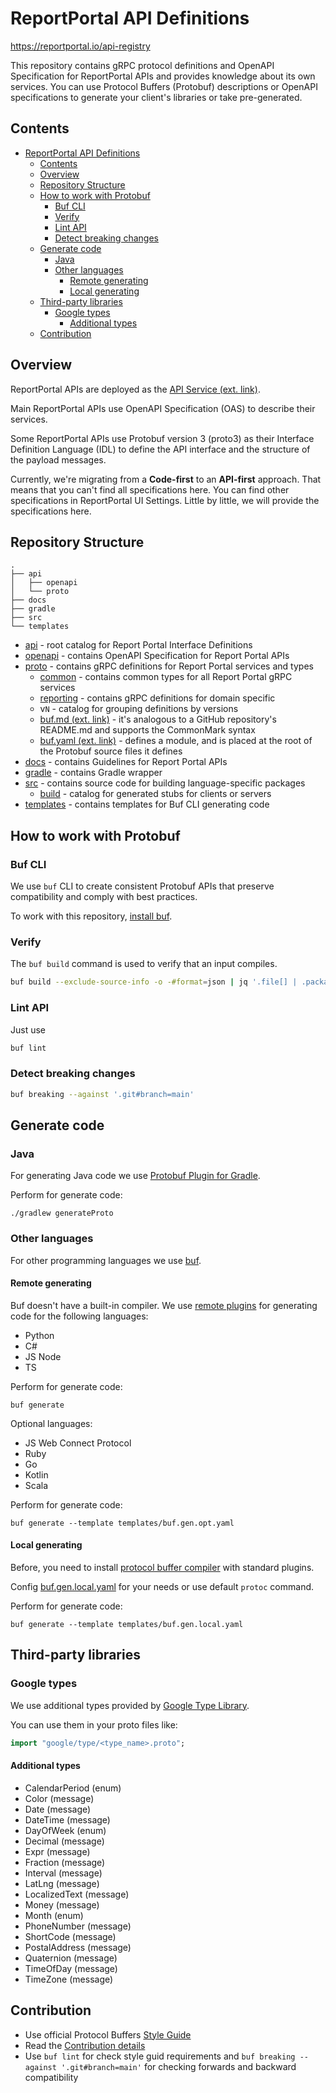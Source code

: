 # ReportPortal API Definitions

https://reportportal.io/api-registry

This repository contains gRPC protocol definitions and OpenAPI Specification for ReportPortal APIs
and provides knowledge about its own services.
You can use Protocol Buffers (Protobuf) descriptions or OpenAPI specifications to generate your
client's libraries or take pre-generated.

## Contents

- [ReportPortal API Definitions](#reportportal-api-definitions)
  - [Contents](#contents)
  - [Overview](#overview)
  - [Repository Structure](#repository-structure)
  - [How to work with Protobuf](#how-to-work-with-protobuf)
    - [Buf CLI](#buf-cli)
    - [Verify](#verify)
    - [Lint API](#lint-api)
    - [Detect breaking changes](#detect-breaking-changes)
  - [Generate code](#generate-code)
    - [Java](#java)
    - [Other languages](#other-languages)
      - [Remote generating](#remote-generating)
      - [Local generating](#local-generating)
  - [Third-party libraries](#third-party-libraries)
    - [Google types](#google-types)
      - [Additional types](#additional-types)
  - [Contribution](#contribution)

## Overview

ReportPortal APIs are deployed as the
[API Service (ext. link)](https://github.com/reportportal/service-api).

Main ReportPortal APIs use OpenAPI Specification (OAS) to describe their services.

Some ReportPortal APIs use Protobuf version 3 (proto3) as their Interface Definition
Language (IDL) to define the API interface and the structure of the payload messages.

Currently, we're migrating from a **Code-first** to an **API-first** approach.
That means that you can't find all specifications here. You can find other specifications
in ReportPortal UI Settings. Little by little, we will provide the specifications here.

## Repository Structure

```tree
.
├── api
│   ├── openapi
│   └── proto
├── docs
├── gradle
├── src
└── templates
```

- [api](/api/) - root catalog for Report Portal Interface Definitions
- [openapi](/api/openapi/) - contains OpenAPI Specification for Report Portal APIs
- [proto](/api/proto/) - contains gRPC definitions for Report Portal services and types
  - [common](/api/proto/reportportal/common/) - contains common types for all Report Portal gRPC services
  - [reporting](/api/proto/reportportal/reporting/) - contains gRPC definitions for domain specific
  - v`N` - catalog for grouping definitions by versions
  - [buf.md (ext. link)](https://docs.buf.build/bsr/documentation) - it's analogous to a GitHub repository's
README.md and supports the CommonMark syntax
  - [buf.yaml (ext. link)](https://docs.buf.build/configuration/v1/buf-yaml) - defines a module, and is placed at
the root of the Protobuf source files it defines
- [docs](/docs/) - contains Guidelines for Report Portal APIs
- [gradle](/gradle/) - contains Gradle wrapper
- [src](/src/) - contains source code for building language-specific packages
  - [build](/src/build/) - catalog for generated stubs for clients or servers
- [templates](/templates/) - contains templates for Buf CLI generating code

## How to work with Protobuf

### Buf CLI

We use `buf` CLI to create consistent Protobuf APIs that preserve compatibility
and comply with best practices.

To work with this repository, [install buf](https://docs.buf.build/installation).

### Verify

The `buf build` command is used to verify that an input compiles.

```bash
buf build --exclude-source-info -o -#format=json | jq '.file[] | .package'
```

### Lint API

Just use

```bash
buf lint
```

### Detect breaking changes

```bash
buf breaking --against '.git#branch=main'
```

## Generate code

### Java

For generating Java code we use
[Protobuf Plugin for Gradle](https://github.com/google/protobuf-gradle-plugin).

Perform for generate code:

```shell
./gradlew generateProto
```

### Other languages

For other programming languages we use [buf](https://docs.buf.build/).

#### Remote generating

Buf doesn't have a built-in compiler. We use [remote plugins](https://docs.buf.build/bsr/remote-generation/overview)
for generating code for the following languages:

- Python
- C#
- JS Node
- TS

Perform for generate code:

```shell
buf generate
```

Optional languages:

- JS Web Connect Protocol
- Ruby
- Go
- Kotlin
- Scala

Perform for generate code:

```shell
buf generate --template templates/buf.gen.opt.yaml
```

#### Local generating

Before, you need to install [protocol buffer compiler](https://grpc.io/docs/protoc-installation/)
with standard plugins.

Config [buf.gen.local.yaml](./buf.gen.local.yaml) for your needs or use default `protoc` command.

Perform for generate code:

```shell
buf generate --template templates/buf.gen.local.yaml
```

## Third-party libraries

### Google types

We use additional types provided by
[Google Type Library](https://buf.build/googleapis/googleapis/docs/main:google.type).

You can use them in your proto files like:

```proto
import "google/type/<type_name>.proto";
```

#### Additional types

- CalendarPeriod (enum)
- Color (message)
- Date (message)
- DateTime (message)
- DayOfWeek (enum)
- Decimal (message)
- Expr (message)
- Fraction (message)
- Interval (message)
- LatLng (message)
- LocalizedText (message)
- Money (message)
- Month (enum)
- PhoneNumber (message)
- ShortCode (message)
- PostalAddress (message)
- Quaternion (message)
- TimeOfDay (message)
- TimeZone (message)

## Contribution

- Use official Protocol Buffers [Style Guide](https://developers.google.com/protocol-buffers/docs/style)
- Read the [Contribution details](https://github.com/reportportal/reportportal/wiki/Contribution)
- Use `buf lint` for check style guid requirements and `buf breaking --against '.git#branch=main'`
for checking forwards and backward compatibility
